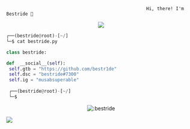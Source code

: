                                                         Hi, there! I'm Bestride 👋
<!-- <p align=center><img width=90% src="banner.gif"></img></p> -->
<div align="center">
    <a href="https://discord.com/users/1034151261320249515" title="Discord Account"><img src="https://lanyard-profile-readme.vercel.app/api/1034151261320249515"></a>
</div>

```python
┌──(bestride@root)-[~/]
└─$ cat bestride.py

class bestride:

def  __social__(self):
 self.gtb = "https://github.com/bestr1de"
 self.dsc = "bestride#7300"
 self.ig = "musabsuperable"
  
 ┌──(bestride@root)-[~/]
 └─$
```
<p align="center"><img src="https://count.getloli.com/get/@:bestride" alt=":bestride" /></p>

 



















![](https://raw.githubusercontent.com/Sutil/Sutil/2b2fad3bf54522bb30c8c170591fc68ff51b69e6/github-contribution-grid-snake2.svg)





